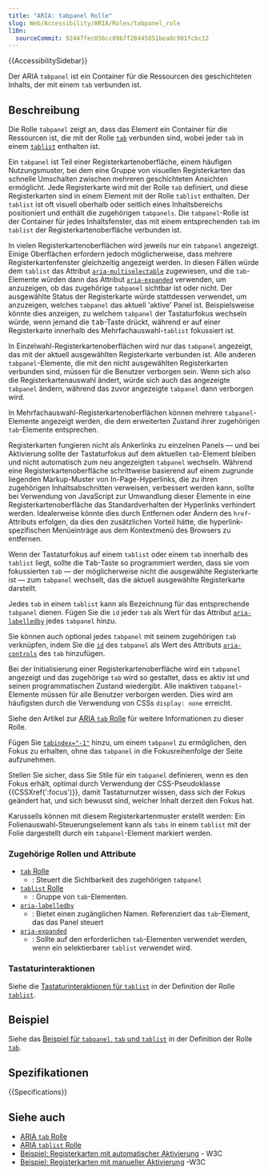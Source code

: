 ```yaml
---
title: "ARIA: tabpanel Rolle"
slug: Web/Accessibility/ARIA/Roles/tabpanel_role
l10n:
  sourceCommit: 92447fec056cc89b7f28445851bea0c981fcbc12
---
```


{{AccessibilitySidebar}}

Der ARIA `tabpanel` ist ein Container für die Ressourcen des geschichteten Inhalts, der mit einem `tab` verbunden ist.

## Beschreibung

Die Rolle `tabpanel` zeigt an, dass das Element ein Container für die Ressourcen ist, die mit der Rolle [`tab`](/de/docs/Web/Accessibility/ARIA/Roles/tab_role) verbunden sind, wobei jeder `tab` in einem [`tablist`](/de/docs/Web/Accessibility/ARIA/Roles/tablist_role) enthalten ist.

Ein `tabpanel` ist Teil einer Registerkartenoberfläche, einem häufigen Nutzungsmuster, bei dem eine Gruppe von visuellen Registerkarten das schnelle Umschalten zwischen mehreren geschichteten Ansichten ermöglicht. Jede Registerkarte wird mit der Rolle `tab` definiert, und diese Registerkarten sind in einem Element mit der Rolle `tablist` enthalten. Der `tablist` ist oft visuell oberhalb oder seitlich eines Inhaltsbereichs positioniert und enthält die zugehörigen `tabpanels`. Die `tabpanel`-Rolle ist der Container für jedes Inhaltsfenster, das mit einem entsprechenden `tab` im `tablist` der Registerkartenoberfläche verbunden ist.

In vielen Registerkartenoberflächen wird jeweils nur ein `tabpanel` angezeigt. Einige Oberflächen erfordern jedoch möglicherweise, dass mehrere Registerkartenfenster gleichzeitig angezeigt werden. In diesen Fällen würde dem `tablist` das Attribut [`aria-multiselectable`](/de/docs/Web/Accessibility/ARIA/Attributes/aria-multiselectable) zugewiesen, und die `tab`-Elemente würden dann das Attribut [`aria-expanded`](/de/docs/Web/Accessibility/ARIA/Attributes/aria-expanded) verwenden, um anzuzeigen, ob das zugehörige `tabpanel` sichtbar ist oder nicht. Der ausgewählte Status der Registerkarte würde stattdessen verwendet, um anzuzeigen, welches `tabpanel` das aktuell 'aktive' Panel ist. Beispielsweise könnte dies anzeigen, zu welchem `tabpanel` der Tastaturfokus wechseln würde, wenn jemand die <kbd>tab</kbd>-Taste drückt, während er auf einer Registerkarte innerhalb des Mehrfachauswahl-`tablist` fokussiert ist.

In Einzelwahl-Registerkartenoberflächen wird nur das `tabpanel` angezeigt, das mit der aktuell ausgewählten Registerkarte verbunden ist. Alle anderen `tabpanel`-Elemente, die mit den nicht ausgewählten Registerkarten verbunden sind, müssen für die Benutzer verborgen sein. Wenn sich also die Registerkartenauswahl ändert, würde sich auch das angezeigte `tabpanel` ändern, während das zuvor angezeigte `tabpanel` dann verborgen wird.

In Mehrfachauswahl-Registerkartenoberflächen können mehrere `tabpanel`-Elemente angezeigt werden, die dem erweiterten Zustand ihrer zugehörigen `tab`-Elemente entsprechen.

Registerkarten fungieren nicht als Ankerlinks zu einzelnen Panels — und bei Aktivierung sollte der Tastaturfokus auf dem aktuellen `tab`-Element bleiben und nicht automatisch zum neu angezeigten `tabpanel` wechseln. Während eine Registerkartenoberfläche schrittweise basierend auf einem zugrunde liegenden Markup-Muster von In-Page-Hyperlinks, die zu ihren zugehörigen Inhaltsabschnitten verweisen, verbessert werden kann, sollte bei Verwendung von JavaScript zur Umwandlung dieser Elemente in eine Registerkartenoberfläche das Standardverhalten der Hyperlinks verhindert werden. Idealerweise könnte dies durch Entfernen oder Ändern des `href`-Attributs erfolgen, da dies den zusätzlichen Vorteil hätte, die hyperlink-spezifischen Menüeinträge aus dem Kontextmenü des Browsers zu entfernen.

Wenn der Tastaturfokus auf einem `tablist` oder einem `tab` innerhalb des `tablist` liegt, sollte die <kbd>Tab</kbd>-Taste so programmiert werden, dass sie vom fokussierten `tab` — der möglicherweise nicht die ausgewählte Registerkarte ist — zum `tabpanel` wechselt, das die aktuell ausgewählte Registerkarte darstellt.

Jedes `tab` in einem `tablist` kann als Bezeichnung für das entsprechende `tabpanel` dienen. Fügen Sie die `id` jeder `tab` als Wert für das Attribut [`aria-labelledby`](/de/docs/Web/Accessibility/ARIA/Attributes/aria-labelledby) jedes `tabpanel` hinzu.

Sie können auch optional jedes `tabpanel` mit seinem zugehörigen `tab` verknüpfen, indem Sie die [`id`](/de/docs/Web/HTML/Global_attributes/id) des `tabpanel` als Wert des Attributs [`aria-controls`](/de/docs/Web/Accessibility/ARIA/Attributes/aria-controls) des `tab` hinzufügen.

Bei der Initialisierung einer Registerkartenoberfläche wird ein `tabpanel` angezeigt und das zugehörige `tab` wird so gestaltet, dass es aktiv ist und seinen programmatischen Zustand wiedergibt. Alle inaktiven `tabpanel`-Elemente müssen für alle Benutzer verborgen werden. Dies wird am häufigsten durch die Verwendung von CSSs `display: none` erreicht.

Siehe den Artikel zur [ARIA `tab` Rolle](/de/docs/Web/Accessibility/ARIA/Roles/tab_role) für weitere Informationen zu dieser Rolle.

Fügen Sie [`tabindex="-1"`](/de/docs/Web/HTML/Global_attributes/tabindex) hinzu, um einem `tabpanel` zu ermöglichen, den Fokus zu erhalten, ohne das `tabpanel` in die Fokusreihenfolge der Seite aufzunehmen.

Stellen Sie sicher, dass Sie Stile für ein `tabpanel` definieren, wenn es den Fokus erhält, optimal durch Verwendung der CSS-Pseudoklasse {{CSSXref(':focus')}}, damit Tastaturnutzer wissen, dass sich der Fokus geändert hat, und sich bewusst sind, welcher Inhalt derzeit den Fokus hat.

Karussells können mit diesem Registerkartenmuster erstellt werden: Ein Folienauswahl-Steuerungselement kann als `tabs` in einem `tablist` mit der Folie dargestellt durch ein `tabpanel`-Element markiert werden.

### Zugehörige Rollen und Attribute

- [`tab` Rolle](/de/docs/Web/Accessibility/ARIA/Roles/tab_role)
  - : Steuert die Sichtbarkeit des zugehörigen `tabpanel`
- [`tablist` Rolle](/de/docs/Web/Accessibility/ARIA/Roles/tablist_role)
  - : Gruppe von `tab`-Elementen.
- [`aria-labelledby`](/de/docs/Web/Accessibility/ARIA/Attributes/aria-labelledby)
  - : Bietet einen zugänglichen Namen. Referenziert das `tab`-Element, das das Panel steuert
- [`aria-expanded`](/de/docs/Web/Accessibility/ARIA/Attributes/aria-expanded)
  - : Sollte auf den erforderlichen `tab`-Elementen verwendet werden, wenn ein selektierbarer `tablist` verwendet wird.

### Tastaturinteraktionen

Siehe die [Tastaturinteraktionen für `tablist`](/de/docs/Web/Accessibility/ARIA/Roles/tablist_role#keyboard_interactions) in der Definition der Rolle [`tablist`](/de/docs/Web/Accessibility/ARIA/Roles/tablist_role).

## Beispiel

Siehe das [Beispiel für `tabpanel`, `tab` und `tablist`](/de/docs/Web/Accessibility/ARIA/Roles/tab_role#example) in der Definition der Rolle [`tab`](/de/docs/Web/Accessibility/ARIA/Roles/tab_role).

## Spezifikationen

{{Specifications}}

## Siehe auch

- [ARIA `tab` Rolle](/de/docs/Web/Accessibility/ARIA/Roles/tab_role)
- [ARIA `tablist` Rolle](/de/docs/Web/Accessibility/ARIA/Roles/tablist_role)
- [Beispiel: Registerkarten mit automatischer Aktivierung](https://www.w3.org/WAI/ARIA/apg/example-index/tabs/tabs-automatic.html) - W3C
- [Beispiel: Registerkarten mit manueller Aktivierung](https://www.w3.org/WAI/ARIA/apg/example-index/tabs/tabs-manual.html) -W3C
